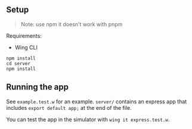 ## Setup

> Note: use npm it doesn't work with pnpm

Requirements:

- Wing CLI

```
npm install
cd server
npm install
```

## Running the app

See `example.test.w` for an example.
`server/` contains an express app that includes `export default app;` at the end of the file.

You can test the app in the simulator with `wing it express.test.w`.
